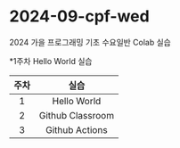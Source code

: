 # 2024-09-cpf-wed
2024 가을 프로그래밍 기초 수요일반 Colab 실습

*1주차 Hello World 실습

| 주차 | 실습 | 
|:-----:|:------:|
| 1  | Hello World |
| 2 | Github Classroom |
| 3 | Github Actions |
